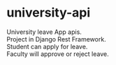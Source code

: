 # university-api
University leave App apis. <br />
Project in Django Rest Framework. <br />
Student can apply for leave. <br />
Faculty will approve or reject leave. <br />